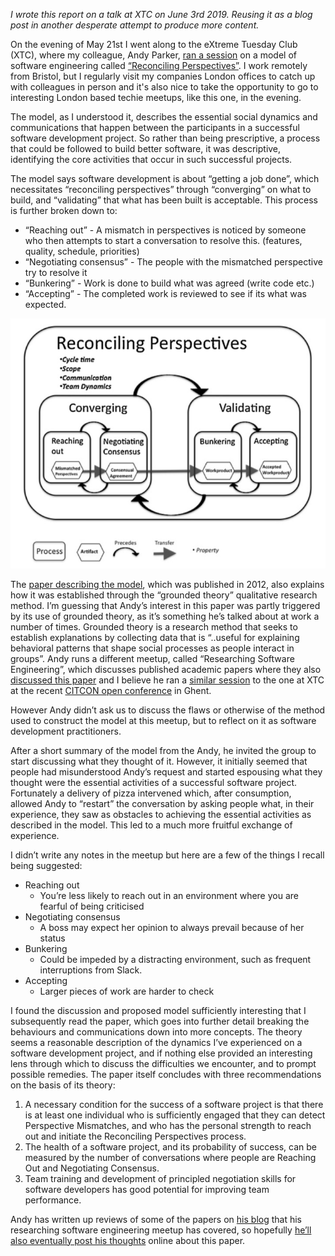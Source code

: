 *I wrote this report on a talk at XTC on June 3rd 2019. Reusing it as a blog post in another desperate attempt to produce more content.*

On the evening of May 21st I went along to the eXtreme Tuesday Club (XTC), where my colleague, Andy Parker, [ran a session](https://www.meetup.com/eXtreme-Tuesday-Club-XTC/events/ncwwmqyzhbcc/) on a model of software engineering called [“Reconciling Perspectives”](http://www.sxf.uevora.pt/wp-content/uploads/2013/03/Adolph_20121.pdf). I work remotely from Bristol, but I regularly visit my companies London offices to catch up with colleagues in person and it's also nice to take the opportunity to go to interesting London based techie meetups, like this one, in the evening.

The model, as I understood it, describes the essential social dynamics and communications that happen between the participants in a successful software development project. So rather than being prescriptive, a process that could be followed to build better software, it was descriptive, identifying the core activities that occur in such successful projects.

The model says software development is about “getting a job done”, which necessitates “reconciling perspectives” through “converging” on what to build, and “validating” that what has been built is acceptable. This process is further broken down to:

* “Reaching out” - A mismatch in perspectives is noticed by someone who then attempts to start a conversation to resolve this. (features, quality, schedule, priorities)
* “Negotiating consensus” - The people with the mismatched perspective try to resolve it
* “Bunkering” - Work is done to build what was agreed (write code etc.)
* “Accepting” - The completed work is reviewed to see if its what was expected.

![diagram](reconciling_perspectives_at_xtc/reconciling_perspectives.png)

The [paper describing the model](http://www.sxf.uevora.pt/wp-content/uploads/2013/03/Adolph_20121.pdf), which was published in 2012, also explains how it was established through the “grounded theory” qualitative research method. I’m guessing that Andy’s interest in this paper was partly triggered by its use of grounded theory, as it’s something he’s talked about at work a number of times. Grounded theory is a research method that seeks to establish explanations by collecting data that is “..useful for explaining behavioral patterns that shape social processes as people interact in groups”. Andy runs a different meetup, called “Researching Software Engineering”, which discusses published academic papers where they also [discussed this paper](https://www.meetup.com/Researching-Software-Engineering/events/259704281/) and I believe he ran a [similar session](https://twitter.com/Jtf/status/1129679775281418240) to the one at XTC at the recent [CITCON open conference](http://www.citconf.com/ghent2019/) in Ghent.

However Andy didn’t ask us to discuss the flaws or otherwise of the method used to construct the model at this meetup, but to reflect on it as software development practitioners.

After a short summary of the model from the Andy, he invited the group to start discussing what they thought of it. However, it initially seemed that people had misunderstood Andy’s request and started espousing what they thought were the essential activities of a successful software project. Fortunately a delivery of pizza intervened which, after consumption, allowed Andy to “restart” the conversation by asking people what, in their experience, they saw as obstacles to achieving the essential activities as described in the model. This led to a much more fruitful exchange of experience.

I didn’t write any notes in the meetup but here are a few of the things I recall being suggested:

* Reaching out
    * You’re less likely to reach out in an environment where you are fearful of being criticised
* Negotiating consensus
    * A boss may expect her opinion to always prevail because of her status
* Bunkering
    * Could be impeded by a distracting environment, such as frequent interruptions from Slack.
* Accepting
    * Larger pieces of work are harder to check

I found the discussion and proposed model sufficiently interesting that I subsequently read the paper, which goes into further detail breaking the behaviours and communications down into more concepts. The theory seems a reasonable description of the dynamics I’ve experienced on a software development project, and if nothing else provided an interesting lens through which to discuss the difficulties we encounter, and to prompt possible remedies. The paper itself concludes with three recommendations on the basis of its theory:

1. A necessary condition for the success of a software project is that there is at least one individual who is sufficiently engaged that they can detect Perspective Mismatches, and who has the personal strength to reach out and initiate the Reconciling Perspectives process.
1. The health of a software project, and its probability of success, can be measured by the number of conversations where people are Reaching Out and Negotiating Consensus.
1. Team training and development of principled negotiation skills for software developers has good potential for improving team performance.

Andy has written up reviews of some of the papers on [his blog](https://softwarelifecycle.wordpress.com/) that his researching software engineering meetup has covered, so hopefully [he’ll also eventually post his thoughts](https://twitter.com/aparker42/status/1124599182231261184) online about this paper.
